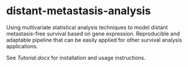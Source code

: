 # distant-metastasis-analysis
Using multivariate statistical analysis techniques to model distant metastasis-free survival based on gene expression. Reproducible and adaptable pipeline that can be easily applied for other survival analysis applications.

See *Tutorial.docx* for installation and usage instructions.
